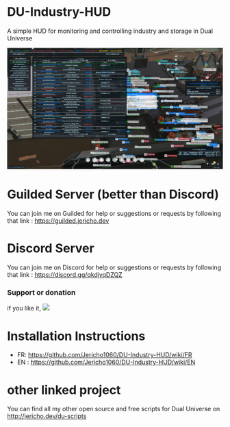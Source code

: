 # DU-Industry-HUD
A simple HUD for monitoring and controlling industry and storage in Dual Universe

![DU INDUSTRY HUD SCREEN](ressources/images/industry_hud_screen.png)

# Guilded Server (better than Discord)

You can join me on Guilded for help or suggestions or requests by following that link : https://guilded.jericho.dev

# Discord Server

You can join me on Discord for help or suggestions or requests by following that link : https://discord.gg/qkdjyqDZQZ

### Support or donation

if you like it, [<img src="https://github.com/Jericho1060/DU-Industry-HUD/blob/main/ressources/images/ko-fi.png?raw=true" width="150">](https://ko-fi.com/jericho1060)

# Installation Instructions

- FR: https://github.com/Jericho1060/DU-Industry-HUD/wiki/FR
- EN : https://github.com/Jericho1060/DU-Industry-HUD/wiki/EN

# other linked project

You can find all my other open source and free scripts for Dual Universe on http://jericho.dev/du-scripts

